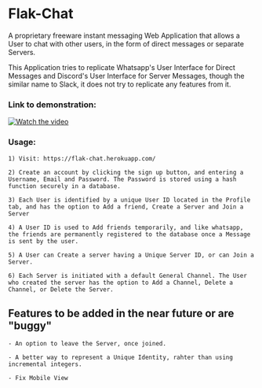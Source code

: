 # Flak-Chat

A proprietary freeware instant messaging Web Application that allows a User to chat with other users, in the form of direct messages or separate Servers.

This Application tries to replicate Whatsapp's User Interface for Direct Messages and Discord's User Interface for Server Messages, though the similar name to Slack, it does not try to replicate any features from it.

### Link to demonstration: 

[![Watch the video](https://cdn.discordapp.com/attachments/703184836097081406/731153153650720798/tn.png)](https://youtu.be/mf0qoZe-Pl4)

### Usage: 

    1) Visit: https://flak-chat.herokuapp.com/
    
    2) Create an account by clicking the sign up button, and entering a Username, Email and Password. The Password is stored using a hash function securely in a database.
    
    3) Each User is identified by a unique User ID located in the Profile tab, and has the option to Add a friend, Create a Server and Join a Server
    
    4) A User ID is used to Add friends temporarily, and like whatsapp, the friends are permanently registered to the database once a Message is sent by the user.
    
    5) A User can Create a server having a Unique Server ID, or can Join a Server. 
    
    6) Each Server is initiated with a default General Channel. The User who created the server has the option to Add a Channel, Delete a Channel, or Delete the Server.
    

## Features to be added in the near future or are "buggy"

    - An option to leave the Server, once joined.
    
    - A better way to represent a Unique Identity, rahter than using incremental integers.
    
    - Fix Mobile View
    
    

